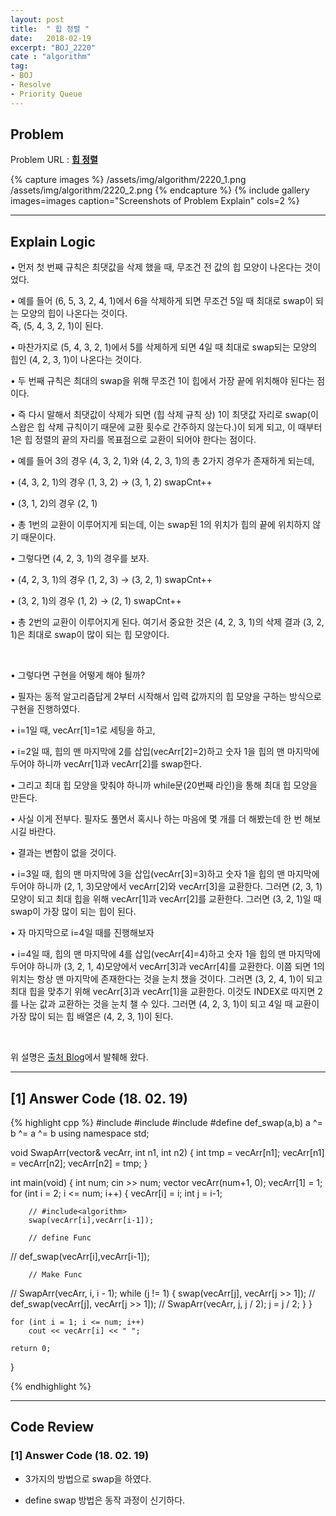 ```yaml
---
layout: post
title:  " 힙 정렬 "
date:   2018-02-19
excerpt: "BOJ_2220"
cate : "algorithm"
tag:
- BOJ
- Resolve
- Priority Queue
---
```


## Problem 
Problem URL : **[힙 정렬](https://www.acmicpc.net/problem/2220)**

{% capture images %}
    /assets/img/algorithm/2220_1.png
    /assets/img/algorithm/2220_2.png
{% endcapture %}
{% include gallery images=images caption="Screenshots of Problem Explain" cols=2 %}

---

## Explain Logic

• 먼저 첫 번째 규칙은 최댓값을 삭제 했을 때, 무조건 전 값의 힙 모양이 나온다는 것이었다.

• 예를 들어 (6, 5, 3, 2, 4, 1)에서 6을 삭제하게 되면 무조건 5일 때 최대로 swap이 되는 모양의 힙이 나온다는 것이다. <br> 즉, (5, 4, 3, 2, 1)이 된다.

• 마찬가지로 (5, 4, 3, 2, 1)에서 5를 삭제하게 되면 4일 때 최대로 swap되는 모양의 힙인 (4, 2, 3, 1)이 나온다는 것이다.

• 두 번째 규칙은 최대의 swap을 위해 무조건 1이 힙에서 가장 끝에 위치해야 된다는 점이다.

• 즉 다시 말해서 최댓값이 삭제가 되면 (힙 삭제 규칙 상) 1이 최댓값 자리로 swap(이 스왑은 힙 삭제 규칙이기 때문에 교환 횟수로 간주하지 않는다.)이 되게 되고, 이 때부터 1은 힙 정렬의 끝의 자리를 목표점으로 교환이 되어야 한다는 점이다.

• 예를 들어 3의 경우 (4, 3, 2, 1)와 (4, 2, 3, 1)의 총 2가지 경우가 존재하게 되는데,

• (4, 3, 2, 1)의 경우 (1, 3, 2) → (3, 1, 2) swapCnt++

• (3, 1, 2)의 경우 (2, 1)

• 총 1번의 교환이 이루어지게 되는데, 이는 swap된 1의 위치가 힙의 끝에 위치하지 않기 때문이다.

• 그렇다면 (4, 2, 3, 1)의 경우를 보자.

• (4, 2, 3, 1)의 경우 (1, 2, 3) → (3, 2, 1) swapCnt++

• (3, 2, 1)의 경우 (1, 2) → (2, 1) swapCnt++

• 총 2번의 교환이 이루어지게 된다. 여기서 중요한 것은 (4, 2, 3, 1)의 삭제 결과 (3, 2, 1)은 최대로 swap이 많이 되는 힙 모양이다.

<br> 

• 그렇다면 구현을 어떻게 해야 될까?

• 필자는 동적 알고리즘답게 2부터 시작해서 입력 값까지의 힙 모양을 구하는 방식으로 구현을 진행하였다.

• i=1일 때, vecArr[1]=1로 세팅을 하고,

• i=2일 때, 힙의 맨 마지막에 2를 삽입(vecArr[2]=2)하고 숫자 1을 힙의 맨 마지막에 두어야 하니까 vecArr[1]과 vecArr[2]를 swap한다.

• 그리고 최대 힙 모양을 맞춰야 하니까 while문(20번째 라인)을 통해 최대 힙 모양을 만든다.

• 사실 이게 전부다. 필자도 풀면서 혹시나 하는 마음에 몇 개를 더 해봤는데 한 번 해보시길 바란다.

• 결과는 변함이 없을 것이다.

• i=3일 때, 힙의 맨 마지막에 3을 삽입(vecArr[3]=3)하고 숫자 1을 힙의 맨 마지막에 두어야 하니까 (2, 1, 3)모양에서 vecArr[2]와 vecArr[3]을 교환한다. 그러면 (2, 3, 1) 모양이 되고 최대 힙을 위해 vecArr[1]과 vecArr[2]를 교환한다. 그러면 (3, 2, 1)일 때 swap이 가장 많이 되는 힙이 된다.

• 자 마지막으로 i=4일 때를 진행해보자

• i=4일 때, 힙의 맨 마지막에 4를 삽입(vecArr[4]=4)하고 숫자 1을 힙의 맨 마지막에 두어야 하니까 (3, 2, 1, 4)모양에서 vecArr[3]과 vecArr[4]를 교환한다. 이쯤 되면 1의 위치는 항상 맨 마지막에 존재한다는 것을 눈치 챘을 것이다. 그러면 (3, 2, 4, 1)이 되고 최대 힙을 맞추기 위해 vecArr[3]과 vecArr[1]을 교환한다. 이것도 INDEX로 따지면 2를 나눈 값과 교환하는 것을 눈치 챌 수 있다. 그러면 (4, 2, 3, 1)이 되고 4일 때 교환이 가장 많이 되는 힙 배열은 (4, 2, 3, 1)이 된다.

<br>

위 설명은 [출처 Blog](http://vvshinevv.tistory.com/23)에서 발췌해 왔다.

---


## [1] Answer Code (18. 02. 19)
{% highlight cpp %}
#include<iostream>
#include<vector>
#include<algorithm>
#define def_swap(a,b) a ^= b ^= a ^= b
using namespace std;

void SwapArr(vector<int>& vecArr, int n1, int n2) {
    int tmp = vecArr[n1];
    vecArr[n1] = vecArr[n2];
    vecArr[n2] = tmp;
}

int main(void) {
    int num;
    cin >> num;
    vector<int> vecArr(num+1, 0);
    vecArr[1] = 1;
    for (int i = 2; i <= num; i++) {
        vecArr[i] = i;
        int j = i-1;
  
        // #include<algorithm>
        swap(vecArr[i],vecArr[i-1]);
        
        // define Func
//        def_swap(vecArr[i],vecArr[i-1]);
        
        // Make Func
//        SwapArr(vecArr, i, i - 1);
        while (j != 1) {
            swap(vecArr[j], vecArr[j >> 1]);
//            def_swap(vecArr[j], vecArr[j >> 1]);
//            SwapArr(vecArr, j, j / 2);
            j = j / 2;
        }
    }
    
    for (int i = 1; i <= num; i++)
        cout << vecArr[i] << " ";
    
    return 0;
}


{% endhighlight %}



---

## Code Review

### [1] Answer Code (18. 02. 19)

* 3가지의 방법으로 swap을 하였다.

* define swap 방법은 동작 과정이 신기하다. 

